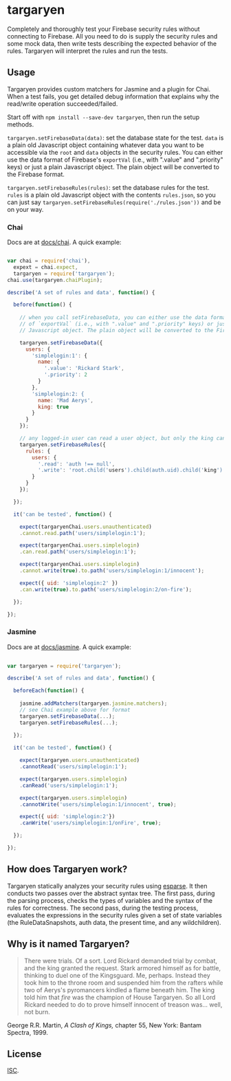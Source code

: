 targaryen
=========

Completely and thoroughly test your Firebase security rules without connecting to Firebase. All you need to do is supply the security rules and some mock data, then write tests describing the expected behavior of the rules. Targaryen will interpret the rules and run the tests.

## Usage
 
Targaryen provides custom matchers for Jasmine and a plugin for Chai. When a test fails, you get detailed debug information that explains why the read/write operation succeeded/failed.

Start off with `npm install --save-dev targaryen`, then run the setup methods.

`targaryen.setFirebaseData(data)`: set the database state for the test. `data` is a plain old Javascript object containing whatever data you want to be accessible via the `root` and `data` objects in the security rules. You can either use the data format of Firebase's `exportVal` (i.e., with ".value" and ".priority" keys) or just a plain Javascript object. The plain object will be converted to the Firebase format. 

`targaryen.setFirebaseRules(rules)`: set the database rules for the test. `rules` is a plain old Javascript object with the contents `rules.json`, so you can just say `targaryen.setFirebaseRules(require('./rules.json'))` and be on your way.

### Chai

Docs are at [docs/chai](https://github.com/goldibex/targaryen/blob/master/docs/chai). A quick example:

```js

var chai = require('chai'),
  expext = chai.expect,
  targaryen = require('targaryen');
chai.use(targaryen.chaiPlugin);

describe('A set of rules and data', function() {

  before(function() {
    
    // when you call setFirebaseData, you can either use the data format
    // of `exportVal` (i.e., with ".value" and ".priority" keys) or just a plain
    // Javascript object. The plain object will be converted to the Firebase format.

    targaryen.setFirebaseData({
      users: {
        'simplelogin:1': {
          name: {
            '.value': 'Rickard Stark',
            '.priority': 2
          }
        },
        'simplelogin:2: {
          name: 'Mad Aerys',
          king: true
        }
      }
    });

    // any logged-in user can read a user object, but only the king can write them!
    targaryen.setFirebaseRules({
      rules: {
        users: {
          '.read': 'auth !== null',
          '.write': 'root.child('users').child(auth.uid).child('king').val() === true'
        }
      }
    });

  });

  it('can be tested', function() {

    expect(targaryenChai.users.unauthenticated)
    .cannot.read.path('users/simplelogin:1');

    expect(targaryenChai.users.simplelogin)
    .can.read.path('users/simplelogin:1');

    expect(targaryenChai.users.simplelogin)
    .cannot.write(true).to.path('users/simplelogin:1/innocent');

    expect({ uid: 'simplelogin:2' })
    .can.write(true).to.path('users/simplelogin:2/on-fire');

  });

});

```

### Jasmine

Docs are at [docs/jasmine](https://github.com/goldibex/targaryen/blob/master/docs/jasmine). A quick example:

```js
  
var targaryen = require('targaryen');

describe('A set of rules and data', function() {

  beforeEach(function() {
  
    jasmine.addMatchers(targaryen.jasmine.matchers);  
    // see Chai example above for format
    targaryen.setFirebaseData(...);
    targaryen.setFirebaseRules(...);
  
  });

  it('can be tested', function() {

    expect(targaryen.users.unauthenticated)
    .cannotRead('users/simplelogin:1');

    expect(targaryen.users.simplelogin)
    .canRead('users/simplelogin:1');

    expect(targaryen.users.simplelogin)
    .cannotWrite('users/simplelogin:1/innocent', true);

    expect({ uid: 'simplelogin:2'})
    .canWrite('users/simplelogin:1/onFire', true);

  });

});

```

## How does Targaryen work?

Targaryen statically analyzes your security rules using [esparse](https://github.com/zenparsing/esparse). It then conducts two passes over the abstract syntax tree. The first pass, during the parsing process, checks the types of variables and the syntax of the rules for correctness. The second pass, during the testing process, evaluates the expressions in the security rules given a set of state variables (the RuleDataSnapshots, auth data, the present time, and any wildchildren).

## Why is it named Targaryen?

> There were trials. Of a sort. Lord Rickard demanded trial by combat, and the
> king granted the request. Stark armored himself as for battle, thinking to
> duel one of the Kingsguard. Me, perhaps. Instead they took him to the throne
> room and suspended him from the rafters while two of Aerys's pyromancers
> kindled a flame beneath him. The king told him that *fire* was the champion
> of House Targaryen. So all Lord Rickard needed to do to prove himself
> innocent of treason was... well, not burn.

George R.R. Martin, *A Clash of Kings,* chapter 55, New York: Bantam Spectra, 1999.

## License

[ISC](https://github.com/goldibex/targaryen/blob/master/LICENSE).
